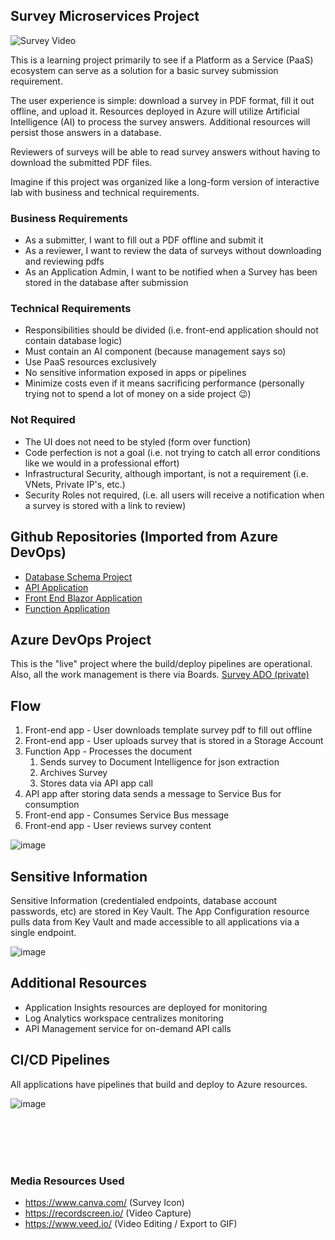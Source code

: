## Survey Microservices Project
![Survey Video](https://github.com/Survey-2024/.github/assets/13341430/3b8fd52f-78a3-4b75-a165-eabf0e2e43a6)


This is a learning project primarily to see if a Platform as a Service (PaaS) ecosystem can serve as a solution for a basic survey submission requirement.  

The user experience is simple: download a survey in PDF format, fill it out offline, and upload it. Resources deployed in Azure will utilize Artificial Intelligence (AI) to process the survey answers. Additional resources will persist those answers in a database. 

Reviewers of surveys will be able to read survey answers without having to download the submitted PDF files. 

Imagine if this project was organized like a long-form version of interactive lab with business and technical requirements.

### Business Requirements
- As a submitter, I want to fill out a PDF offline and submit it
- As a reviewer, I want to review the data of surveys without downloading and reviewing pdfs
- As an Application Admin, I want to be notified when a Survey has been stored in the database after submission

### Technical Requirements
- Responsibilities should be divided (i.e. front-end application should not contain database logic)
- Must contain an AI component (because management says so)
- Use PaaS resources exclusively
- No sensitive information exposed in apps or pipelines
- Minimize costs even if it means sacrificing performance (personally trying not to spend a lot of money on a side project 😉)

### Not Required
- The UI does not need to be styled (form over function)
- Code perfection is not a goal (i.e. not trying to catch all error conditions like we would in a professional effort)
- Infrastructural Security, although important, is not a requirement (i.e. VNets, Private IP's, etc.)
- Security Roles not required, (i.e. all users will receive a notification when a survey is stored with a link to review)

## Github Repositories (Imported from Azure DevOps)
- [Database Schema Project](https://github.com/Survey-2024/SurveyDB)
- [API Application](https://github.com/Survey-2024/SurveyApi)
- [Front End Blazor Application](https://github.com/Survey-2024/SurveyFrontEnd)
- [Function Application](https://github.com/Survey-2024/DocParser)

## Azure DevOps Project
This is the "live" project where the build/deploy pipelines are operational. Also, all the work management is there via Boards.
[Survey ADO (private)](https://dev.azure.com/cjdaley/Survey/) 

## Flow
1. Front-end app - User downloads template survey pdf to fill out offline
2. Front-end app - User uploads survey that is stored in a Storage Account
3. Function App - Processes the document
   1. Sends survey to Document Intelligence for json extraction
   2. Archives Survey
   3. Stores data via API app call
 4. API app after storing data sends a message to Service Bus for consumption
 5. Front-end app - Consumes Service Bus message
 6. Front-end app - User reviews survey content

![image](https://github.com/Survey-2024/.github/assets/13341430/b3ab7dac-b419-48b3-8a96-2db35df94565)

## Sensitive Information
Sensitive Information (credentialed endpoints, database account passwords, etc) are stored in Key Vault. The App Configuration resource pulls data from Key Vault and made accessible to all applications via a single endpoint.

![image](https://github.com/Survey-2024/.github/assets/13341430/7b24e5a1-e585-4ca7-9910-a90fe95aa896)

## Additional Resources
- Application Insights resources are deployed for monitoring
- Log Analytics workspace centralizes monitoring
- API Management service for on-demand API calls

## CI/CD Pipelines
All applications have pipelines that build and deploy to Azure resources.

![image](https://github.com/Survey-2024/.github/assets/13341430/9eec969e-6829-4738-beec-b16a1cc2a5ef)

<br/><br/><br/><br/>

### Media Resources Used
- https://www.canva.com/ (Survey Icon)
- https://recordscreen.io/ (Video Capture)
- https://www.veed.io/ (Video Editing / Export to GIF)

<!--

**Here are some ideas to get you started:**

🙋‍♀️ A short introduction - what is your organization all about?
🌈 Contribution guidelines - how can the community get involved?
👩‍💻 Useful resources - where can the community find your docs? Is there anything else the community should know?
🍿 Fun facts - what does your team eat for breakfast?
🧙 Remember, you can do mighty things with the power of [Markdown](https://docs.github.com/github/writing-on-github/getting-started-with-writing-and-formatting-on-github/basic-writing-and-formatting-syntax)
-->
